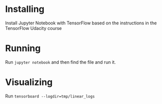 # Installing
Install Jupyter Notebook with TensorFlow based on the instructions in the TensorFlow Udacity course

# Running 

Run `jupyter notebook` and then find the file and run it.

# Visualizing

Run `tensorboard --logdir=tmp/linear_logs`